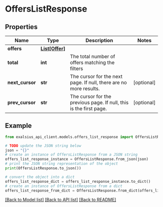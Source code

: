 # OffersListResponse


## Properties

Name | Type | Description | Notes
------------ | ------------- | ------------- | -------------
**offers** | [**List[Offer]**](Offer.md) |  | 
**total** | **int** | The total number of offers matching the filters | 
**next_cursor** | **str** | The cursor for the next page. If null, there are no more results. | [optional] 
**prev_cursor** | **str** | The cursor for the previous page. If null, this is the first page. | [optional] 

## Example

```python
from exalsius_api_client.models.offers_list_response import OffersListResponse

# TODO update the JSON string below
json = "{}"
# create an instance of OffersListResponse from a JSON string
offers_list_response_instance = OffersListResponse.from_json(json)
# print the JSON string representation of the object
print(OffersListResponse.to_json())

# convert the object into a dict
offers_list_response_dict = offers_list_response_instance.to_dict()
# create an instance of OffersListResponse from a dict
offers_list_response_from_dict = OffersListResponse.from_dict(offers_list_response_dict)
```
[[Back to Model list]](../README.md#documentation-for-models) [[Back to API list]](../README.md#documentation-for-api-endpoints) [[Back to README]](../README.md)


